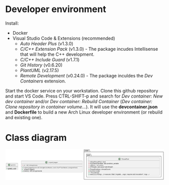# Developer environment

Install:
* Docker
* Visual Studio Code & Extensions (recommended)
  * *Auto Header Plus* (v1.3.0)
  * *C/C++ Extension Pack* (v1.3.0) - The package incudes Intellisense that will help the C++ development.
  * *C/C++ Include Guard* (v1.7.1)
  * *Git History* (v0.6.20)
  * *PlantUML* (v2.17.5)
  * *Remote Development* (v0.24.0) - The package inculdes the *Dev Containers* extension.

Start the docker service on your workstation. Clone this github repository and start VS Code. Press CTRL-SHIFT-p and search for *Dev container: New dev container* and/or *Dev container: Rebuild Container* (*Dev container: Clone repository in container volume...*). It will use the **devcontainer.json** and **Dockerfile** to build a new Arch Linux developer environment (or rebuild and existing one).

# Class diagram

![classdiag](doc/classdiagram.svg "Class diagram")